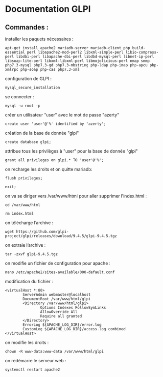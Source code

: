 # Documentation GLPI

## Commandes :

installer les paquets nécessaires :

    apt-get install apache2 mariadb-server mariadb-client php build-essential perl libapache2-mod-perl2 libxml-simple-perl libio-compress-perl libdbi-perl libapache-dbi-perl libdbd-mysql-perl libnet-ip-perl libsoap-lite-perl libxml-libxml-perl libmojolicious-perl nmap snmp php7.3-mysql php7.3-gd php7.3-mbstring php-ldap php-imap php-apcu php-xmlrpc php-soap php-cas php7.3-xml

configuration de GLPI :

    mysql_secure_installation

se connecter :

    mysql -u root -p

créer un utilisateur "user" avec le mot de passe "azerty"

    create user 'user'@'%' identified by 'azerty';

création de la base de donnée "glpi"

    create database glpi;

attribue tous les privilèges à "user" pour la base de donnée "glpi"

    grant all privileges on glpi.* TO 'user'@'%';

on recharge les droits et on quitte mariadb:

    flush privileges;

    exit;

on va se diriger vers /var/www/html pour aller supprimer l'index.html :

    cd /var/www/html

    rm index.html

on télécharge l’archive :

    wget https://github.com/glpi-project/glpi/releases/download/9.4.5/glpi-9.4.5.tgz

on extraie l’archive :

    tar -zxvf glpi-9.4.5.tgz

on modifie un fichier de configuration pour apache :

    nano /etc/apache2/sites-available/000-default.conf

modification du fichier :

    <virtualHost *:80>
            ServerAdmin webmaster@localhost
            DocumentRoot /var/www/html/glpi
            <Directory /var/www/html/glpi>
                    Options Indexes FollowSymLinks
                    AllowOverride All
                    Require all granted
            </Directory>
            ErrorLog ${APACHE_LOG_DIR}/error.log
            CustomLog ${APACHE_LOG_DIR}/access.log combined
    </virtualHost>

on modifie les droits :

    chown -R www-data:www-data /var/www/html/glpi

on redémarre le serveur web :

    systemctl restart apache2

